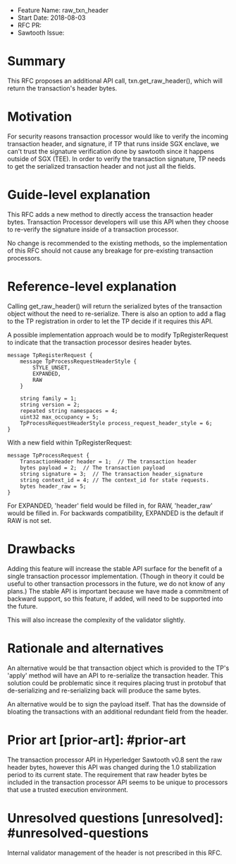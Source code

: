 - Feature Name: raw_txn_header
- Start Date: 2018-08-03
- RFC PR:
- Sawtooth Issue:

# Summary
[summary]: #summary

This RFC proposes an additional API call, txn.get_raw_header(), which will 
return the transaction's header bytes.

# Motivation 
[motivation]: #motivation

For security reasons transaction processor would like to verify the incoming
transaction header, and signature, if TP that runs inside SGX enclave, we 
can't trust the signature verification done by sawtooth since it happens
outside of SGX (TEE).
In order to verify the transaction signature, TP needs to get the serialized
transaction header and not just all the fields.


# Guide-level explanation
[guide-level-explanation]: #guide-level-explanation

This RFC adds a new method to directly access the transaction header bytes.
Transaction Processor developers will use this API when they choose to re-verify
the signature inside of a transaction processor.

No change is recommended to the existing methods, so the implementation of this RFC
should not cause any breakage for pre-existing transaction processors.

# Reference-level explanation
[reference-level-explanation]: #reference-level-explanation

Calling get_raw_header() will return the serialized bytes of the transaction 
object without the need to re-serialize.
There is also an option to add a flag to the TP registration in order to let the 
TP decide if it requires this API.

A possible implementation approach would be to modify TpRegisterRequest to
indicate that the transaction processor desires header bytes.

    message TpRegisterRequest {
        message TpProcessRequestHeaderStyle {
            STYLE_UNSET,
            EXPANDED,
            RAW
        }

        string family = 1;
        string version = 2;
        repeated string namespaces = 4;
        uint32 max_occupancy = 5;
        TpProcessRequestHeaderStyle process_request_header_style = 6;
    }

With a new field within TpRegisterRequest:

    message TpProcessRequest {
        TransactionHeader header = 1;  // The transaction header
        bytes payload = 2;  // The transaction payload
        string signature = 3;  // The transaction header_signature
        string context_id = 4; // The context_id for state requests.
        bytes header_raw = 5;
    }

For EXPANDED, 'header' field would be filled in, for RAW, 'header_raw' would
be filled in.
For backwards compatibility, EXPANDED is the default if RAW is not set.

# Drawbacks
[drawbacks]: #drawbacks

Adding this feature will increase the stable API surface for the benefit of a
single transaction processor implementation. (Though in theory it could be 
useful to other transaction processors in the future, we do not know of any
plans.) The stable API is important because we have made a commitment of 
backward support, so this feature, if added, will need to be supported into
the future.

This will also increase the complexity of the validator slightly.

# Rationale and alternatives
[alternatives]: #alternatives

An alternative would be that transaction object which is provided to the TP's 
'apply' method will have an API to re-serialize the transaction header. 
This solution could be problematic since it requires placing trust in protobuf 
that de-serializing and re-serializing back will produce the same bytes.

An alternative would be to sign the payload itself. That has the downside of 
bloating the transactions with an additional redundant field from the header.

# Prior art [prior-art]: #prior-art

The transaction processor API in Hyperledger Sawtooth v0.8 sent the raw header
bytes, however this API was changed during the 1.0 stabilization period to
its current state. The requirement that raw header bytes be included in the
transaction processor API seems to be unique to processors that use a trusted
execution environment.

# Unresolved questions [unresolved]: #unresolved-questions

Internal validator management of the header is not prescribed in this RFC.
